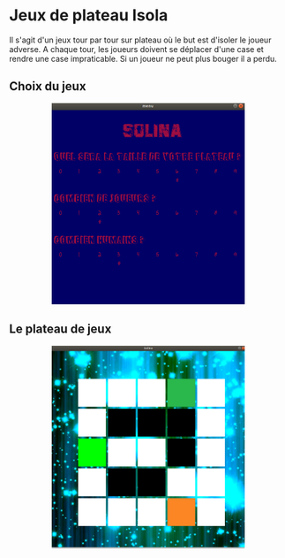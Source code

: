 # Jeux de plateau Isola

Il s'agit d'un jeux tour par tour sur plateau où le but est d'isoler le joueur adverse. A chaque tour, les joueurs doivent se déplacer d'une case et rendre une case impraticable. Si un joueur ne peut plus bouger il a perdu.

## Choix du jeux

<p align="center">
  <img src="image_readme/menu.png" width="350">
</p>

## Le plateau de jeux

<p align="center">
  <img src="image_readme/jeux_en_cours.png" width="350">
</p>
